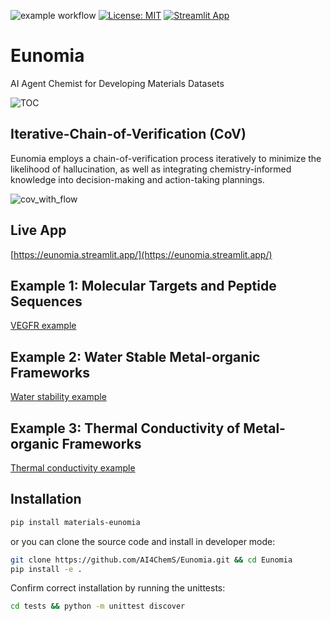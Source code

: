 ![example workflow](https://github.com/github/docs/actions/workflows/test.yml/badge.svg)
[![License: MIT](https://img.shields.io/badge/License-MIT-yellow.svg)](https://opensource.org/licenses/MIT)
[![Streamlit App](https://static.streamlit.io/badges/streamlit_badge_black_white.svg)](https://eunomia.streamlit.app/)
# Eunomia
AI Agent Chemist for Developing Materials Datasets

![TOC](https://github.com/AI4ChemS/Eunomia/assets/51170839/9fa4d4a7-4997-4a8a-9483-8bea6911b131)

## Iterative-Chain-of-Verification (CoV)
Eunomia employs a chain-of-verification process iteratively to minimize the likelihood of hallucination, as well as integrating chemistry-informed knowledge into decision-making and action-taking plannings.

![cov_with_flow](https://github.com/AI4ChemS/Eunomia/assets/51170839/2db06b6f-327c-462d-a2c5-7d69737f9ce9)


Live App
--------
[https://eunomia.streamlit.app/](https://eunomia.streamlit.app/)

Example 1: Molecular Targets and Peptide Sequences
--------

[VEGFR example](https://github.com/AI4ChemS/Eunomia/assets/51170839/26350a96-e7ba-47ad-90e0-4b388d58223d)

Example 2: Water Stable Metal-organic Frameworks
--------

[Water stability example](https://github.com/AI4ChemS/Eunomia/assets/51170839/ccd89e31-e7b4-49e8-b90f-c420438e751d)

Example 3: Thermal Conductivity of Metal-organic Frameworks
--------

[Thermal conductivity example](https://github.com/AI4ChemS/Eunomia/assets/51170839/d12afb51-669c-4a3f-b9be-171bec830915)


Installation
--------

```bash
pip install materials-eunomia
```

or you can clone the source code and install in developer mode:

```bash
git clone https://github.com/AI4ChemS/Eunomia.git && cd Eunomia
pip install -e .
```

Confirm correct installation by running the unittests:

```bash
cd tests && python -m unittest discover
```
